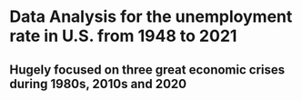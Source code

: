 # Data Analysis for the unemployment rate in U.S. from 1948 to 2021
## Hugely focused on three great economic crises during 1980s, 2010s and 2020
